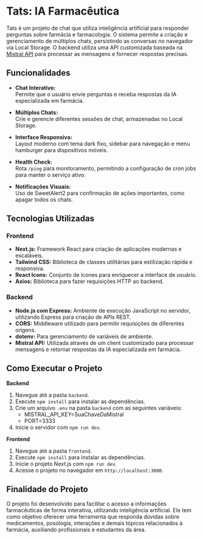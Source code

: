# Tats: IA Farmacêutica

Tats é um projeto de chat que utiliza inteligência artificial para responder perguntas sobre farmácia e farmacologia. O sistema permite a criação e gerenciamento de múltiplos chats, persistindo as conversas no navegador via Local Storage. O backend utiliza uma API customizada baseada na [Mistral API](https://mistral.ai) para processar as mensagens e fornecer respostas precisas.

## Funcionalidades

- **Chat Interativo:**  
  Permite que o usuário envie perguntas e receba respostas da IA especializada em farmácia.

- **Múltiplos Chats:**  
  Crie e gerencie diferentes sessões de chat, armazenadas no Local Storage.

- **Interface Responsiva:**  
  Layout moderno com tema dark fixo, sidebar para navegação e menu hamburger para dispositivos móveis.

- **Health Check:**  
  Rota `/ping` para monitoramento, permitindo a configuração de cron jobs para manter o serviço ativo.

- **Notificações Visuais:**  
  Uso de SweetAlert2 para confirmação de ações importantes, como apagar todos os chats.

## Tecnologias Utilizadas

### Frontend
- **Next.js:** Framework React para criação de aplicações modernas e escaláveis.
- **Tailwind CSS:** Biblioteca de classes utilitárias para estilização rápida e responsiva.
- **React Icons:** Conjunto de ícones para enriquecer a interface de usuário.
- **Axios:** Biblioteca para fazer requisições HTTP ao backend.

### Backend
- **Node.js com Express:** Ambiente de execução JavaScript no servidor, utilizando Express para criação de APIs REST.
- **CORS:** Middleware utilizado para permitir requisições de diferentes origens.
- **dotenv:** Para gerenciamento de variáveis de ambiente.
- **Mistral API:** Utilizada através de um client customizado para processar mensagens e retornar respostas da IA especializada em farmácia.

## Como Executar o Projeto

**Backend**  
1. Navegue até a pasta `backend`.  
2. Execute `npm install` para instalar as dependências.  
3. Crie um arquivo `.env` na pasta `backend` com as seguintes variáveis:  
   - MISTRAL_API_KEY=SuaChaveDaMistral  
   - PORT=3333  
4. Inicie o servidor com `npm run dev`.

**Frontend**  
1. Navegue até a pasta `frontend`.  
2. Execute `npm install` para instalar as dependências.  
3. Inicie o projeto Next.js com `npm run dev`.  
4. Acesse o projeto no navegador em `http://localhost:3000`.

## Finalidade do Projeto

O projeto foi desenvolvido para facilitar o acesso a informações farmacêuticas de forma interativa, utilizando inteligência artificial. Ele tem como objetivo oferecer uma ferramenta que responda dúvidas sobre medicamentos, posologia, interações e demais tópicos relacionados à farmácia, auxiliando profissionais e estudantes da área.
